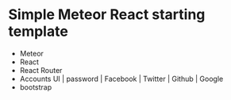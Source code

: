 # Simple Meteor React starting template

 - Meteor
 - React
 - React Router
 - Accounts UI | password | Facebook | Twitter | Github | Google
 - bootstrap

